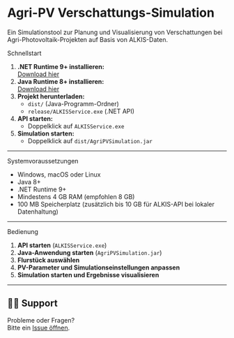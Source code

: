 # Agri-PV Verschattungs-Simulation 

Ein Simulationstool zur Planung und Visualisierung von Verschattungen bei Agri-Photovoltaik-Projekten auf Basis von ALKIS-Daten.

Schnellstart

1. **.NET Runtime 9+ installieren:**  
   [Download hier](https://dotnet.microsoft.com/en-us/download/dotnet/9.0)
2. **Java Runtime 8+ installieren:**  
   [Download hier](https://download.oracle.com/java/24/latest/jdk-24_windows-x64_bin.exe)
3. **Projekt herunterladen:**  
   - `dist/` (Java-Programm-Ordner)
   - `release/ALKISService.exe` (.NET API)
4. **API starten:**  
   - Doppelklick auf `ALKISService.exe`
5. **Simulation starten:**  
   - Doppelklick auf `dist/AgriPVSimulation.jar`

---

Systemvoraussetzungen

- Windows, macOS oder Linux
- Java 8+
- .NET Runtime 9+
- Mindestens 4 GB RAM (empfohlen 8 GB)
- 100 MB Speicherplatz (zusätzlich bis 10 GB für ALKIS-API bei lokaler Datenhaltung)

---

Bedienung

1. **API starten** (`ALKISService.exe`)
2. **Java-Anwendung starten** (`AgriPVSimulation.jar`)
3. **Flurstück auswählen**
4. **PV-Parameter und Simulationseinstellungen anpassen**
5. **Simulation starten und Ergebnisse visualisieren**

---

## 🧑‍💻 Support

Probleme oder Fragen?  
Bitte ein [Issue öffnen](https://github.com/kugelblitz1337/Verschattung_Agri-PV/issues).
